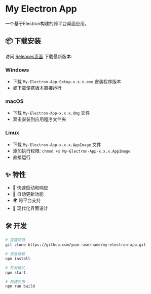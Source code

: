 # My Electron App

一个基于Electron构建的跨平台桌面应用。

## 📦 下载安装

访问 [Releases页面](https://github.com/your-username/my-electron-app/releases) 下载最新版本:

### Windows
- 下载 `My-Electron-App-Setup-x.x.x.exe` 安装程序版本
- 或下载便携版本直接运行

### macOS  
- 下载 `My-Electron-App-x.x.x.dmg` 文件
- 双击安装到应用程序文件夹

### Linux
- 下载 `My-Electron-App-x.x.x.AppImage` 文件
- 添加执行权限: `chmod +x My-Electron-App-x.x.x.AppImage`
- 直接运行

## ✨ 特性

- 🚀 快速启动和响应
- 🔄 自动更新功能
- 🌍 跨平台支持
- 🎨 现代化界面设计

## 🛠️ 开发

```bash
# 克隆项目
git clone https://github.com/your-username/my-electron-app.git

# 安装依赖
npm install

# 开发模式
npm start

# 构建应用
npm run build